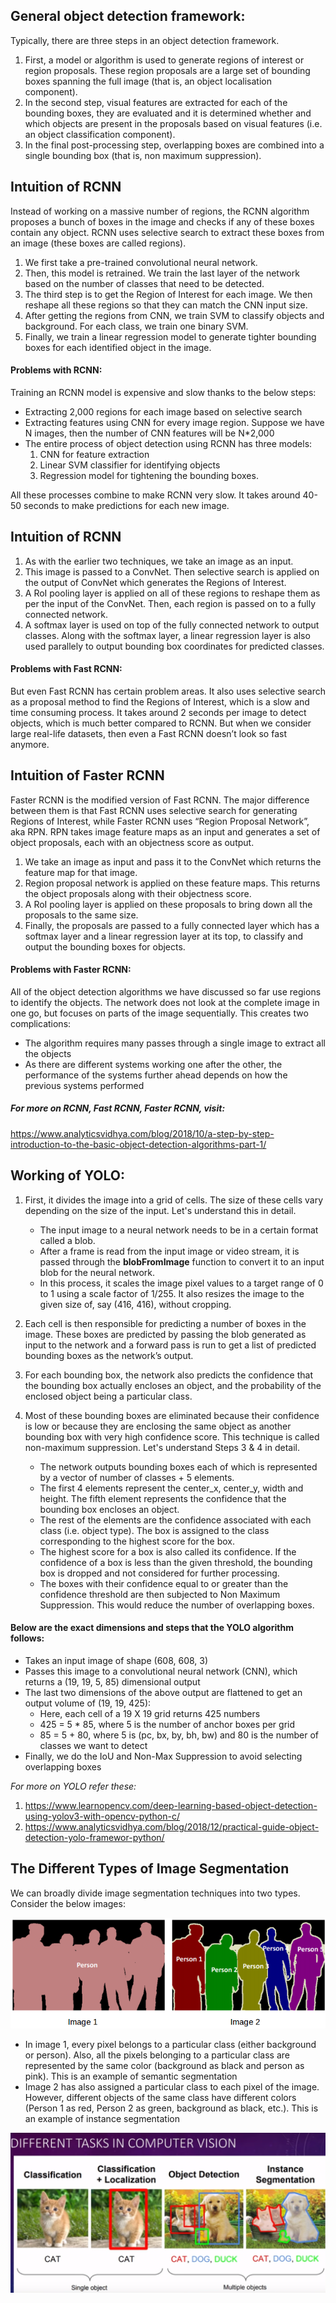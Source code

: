 ## General object detection framework:

Typically, there are three steps in an object detection framework.

1. First, a model or algorithm is used to generate regions of interest or region proposals. These region proposals are a large set of bounding boxes spanning the full image (that is, an object localisation component).
2. In the second step, visual features are extracted for each of the bounding boxes, they are evaluated and it is determined whether and which objects are present in the proposals based on visual features (i.e. an object classification component).
3. In the final post-processing step, overlapping boxes are combined into a single bounding box (that is, non maximum suppression).

## Intuition of RCNN

Instead of working on a massive number of regions, the RCNN algorithm proposes a bunch of boxes in the image and checks if any of these boxes contain any object. RCNN uses selective search to extract these boxes from an image (these boxes are called regions).

1. We first take a pre-trained convolutional neural network.
2. Then, this model is retrained. We train the last layer of the network based on the number of classes that need to be detected.
3. The third step is to get the Region of Interest for each image. We then reshape all these regions so that they can match the CNN input size.
4. After getting the regions from CNN, we train SVM to classify objects and background. For each class, we train one binary SVM.
5. Finally, we train a linear regression model to generate tighter bounding boxes for each identified object in the image.

#### Problems with RCNN:
Training an RCNN model is expensive and slow thanks to the below steps:

* Extracting 2,000 regions for each image based on selective search
* Extracting features using CNN for every image region. Suppose we have N images, then the number of CNN features will be N*2,000
* The entire process of object detection using RCNN has three models:
  1. CNN for feature extraction
  2. Linear SVM classifier for identifying objects
  3. Regression model for tightening the bounding boxes.

All these processes combine to make RCNN very slow. It takes around 40-50 seconds to make predictions for each new image.

## Intuition of RCNN

1. As with the earlier two techniques, we take an image as an input.
2. This image is passed to a ConvNet. Then selective search is applied on the output of ConvNet which generates the Regions of Interest.
3. A RoI pooling layer is applied on all of these regions to reshape them as per the input of the ConvNet. Then, each region is passed on to a fully connected network.
4. A softmax layer is used on top of the fully connected network to output classes. Along with the softmax layer, a linear regression layer is also used parallely to output bounding box coordinates for predicted classes.

#### Problems with Fast RCNN:

But even Fast RCNN has certain problem areas. It also uses selective search as a proposal method to find the Regions of Interest, which is a slow and time consuming process. It takes around 2 seconds per image to detect objects, which is much better compared to RCNN. But when we consider large real-life datasets, then even a Fast RCNN doesn’t look so fast anymore.

## Intuition of Faster RCNN

Faster RCNN is the modified version of Fast RCNN. The major difference between them is that Fast RCNN uses selective search for generating Regions of Interest, while Faster RCNN uses “Region Proposal Network”, aka RPN. RPN takes image feature maps as an input and generates a set of object proposals, each with an objectness score as output.

1. We take an image as input and pass it to the ConvNet which returns the feature map for that image.
2. Region proposal network is applied on these feature maps. This returns the object proposals along with their objectness score.
3. A RoI pooling layer is applied on these proposals to bring down all the proposals to the same size.
4. Finally, the proposals are passed to a fully connected layer which has a softmax layer and a linear regression layer at its top, to classify and output the bounding boxes for objects.

#### Problems with Faster RCNN:
All of the object detection algorithms we have discussed so far use regions to identify the objects. The network does not look at the complete image in one go, but focuses on parts of the image sequentially. This creates two complications:

* The algorithm requires many passes through a single image to extract all the objects
* As there are different systems working one after the other, the performance of the systems further ahead depends on how the previous systems performed

##### For more on RCNN, Fast RCNN, Faster RCNN, visit: 
https://www.analyticsvidhya.com/blog/2018/10/a-step-by-step-introduction-to-the-basic-object-detection-algorithms-part-1/

## Working of YOLO:

1. First, it divides the image into a grid of cells. The size of these cells vary depending on the size of the input. Let's understand this in detail.

	* The input image to a neural network needs to be in a certain format called a blob. 
	* After a frame is read from the input image or video stream, it is passed through the __blobFromImage__ function to convert it to an input blob for the neural network. 
	* In this process, it scales the image pixel values to a target range of 0 to 1 using a scale factor of 1/255. It also resizes the image to the given size of, say (416, 416), without cropping.

2. Each cell is then responsible for predicting a number of boxes in the image. These boxes are predicted by passing the blob generated as input to the network and a forward pass is run to get a list of predicted bounding boxes as the network’s output. 
3. For each bounding box, the network also predicts the confidence that the bounding box actually encloses an object, and the probability of the enclosed object being a particular class.
4. Most of these bounding boxes are eliminated because their confidence is low or because they are enclosing the same object as another bounding box with very high confidence score. This technique is called non-maximum suppression. 
Let's understand Steps 3 & 4 in detail.
	* The network outputs bounding boxes each of which is represented by a vector of number of classes + 5 elements.
	* The first 4 elements represent the center_x, center_y, width and height. The fifth element represents the confidence that the bounding box encloses an object.
	* The rest of the elements are the confidence associated with each class (i.e. object type). The box is assigned to the class corresponding to the highest score for the box.
	* The highest score for a box is also called its confidence. If the confidence of a box is less than the given threshold, the bounding box is dropped and not considered for further processing.
	* The boxes with their confidence equal to or greater than the confidence threshold are then subjected to Non Maximum Suppression. This would reduce the number of overlapping boxes.

#### Below are the exact dimensions and steps that the YOLO algorithm follows:

* Takes an input image of shape (608, 608, 3)
* Passes this image to a convolutional neural network (CNN), which returns a (19, 19, 5, 85) dimensional output
* The last two dimensions of the above output are flattened to get an output volume of (19, 19, 425):
	* Here, each cell of a 19 X 19 grid returns 425 numbers
	* 425 = 5 * 85, where 5 is the number of anchor boxes per grid
	* 85 = 5 + 80, where 5 is (pc, bx, by, bh, bw) and 80 is the number of classes we want to detect
* Finally, we do the IoU and Non-Max Suppression to avoid selecting overlapping boxes

_For more on YOLO refer these:_
1. https://www.learnopencv.com/deep-learning-based-object-detection-using-yolov3-with-opencv-python-c/
2. https://www.analyticsvidhya.com/blog/2018/12/practical-guide-object-detection-yolo-framewor-python/

## The Different Types of Image Segmentation
We can broadly divide image segmentation techniques into two types. Consider the below images:

![types_of_image_segmentation](images/2.png)

* In image 1, every pixel belongs to a particular class (either background or person). Also, all the pixels belonging to a particular class are represented by the same color (background as black and person as pink). This is an example of semantic segmentation
* Image 2 has also assigned a particular class to each pixel of the image. However, different objects of the same class have different colors (Person 1 as red, Person 2 as green, background as black, etc.). This is an example of instance segmentation

![diff_task_in_cv](images/1.png)